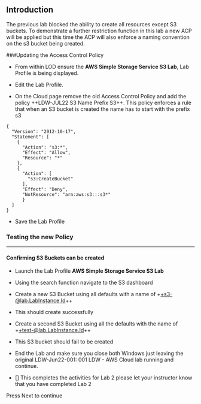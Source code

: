 ## Introduction

The previous lab blocked the ability to create all resources except S3 buckets.
To demonstrate a further restriction function in this lab a new ACP will be
applied but this time the ACP will also enforce a naming convention on the s3
bucket being created.

\#\#\#Updating the Access Control Policy

-   From within LOD ensure the **AWS Simple Storage Service S3 Lab**, Lab
    Profile is being displayed.

-   Edit the Lab Profile.

-   On the Cloud page remove the old Access Control Policy and add the policy
    \++LDW-JUL22 S3 Name Prefix S3++. This policy enforces a rule that when an S3
    bucket is created the name has to start with the prefix s3

~~~~~~~~~~~~~~~~~~~~~~~~~~~~~~~~~~~~~~~~~~~~~~~~~~~~~~~~~~~~~~~~~~ AWSACP-nocopy
{
  "Version": "2012-10-17",
  "Statement": [
    {
      "Action": "s3:*",
      "Effect": "Allow",
      "Resource": "*"
    },
    {
      "Action": [
        "s3:CreateBucket"
      ],
      "Effect": "Deny",
      "NotResource": "arn:aws:s3:::s3*"
      }
  ]
}
~~~~~~~~~~~~~~~~~~~~~~~~~~~~~~~~~~~~~~~~~~~~~~~~~~~~~~~~~~~~~~~~~~~~~~~~~~~~~~~~

-   Save the Lab Profile

### Testing the new Policy

---

#### Confirming S3 Buckets can be created

-   Launch the Lab Profile **AWS Simple Storage Service S3 Lab**

-   Using the search function navigate to the S3 dashboard

-   Create a new S3 Bucket using all defaults with a name of
    \++s3-@lab.LabInstance.Id++

-   This should create successfully

-   Create a second S3 Bucket using all the defaults with the name of
    \++test-@lab.LabInstance.Id++

-   This S3 bucket should fail to be created

-   End the Lab and make sure you close both Windows just leaving the original
    LDW-Jun22-001: 001 LDW - AWS Cloud lab running and continue.

-   [] This completes the activities for Lab 2 please let your instructor know
    that you have completed Lab 2

Press Next to continue
